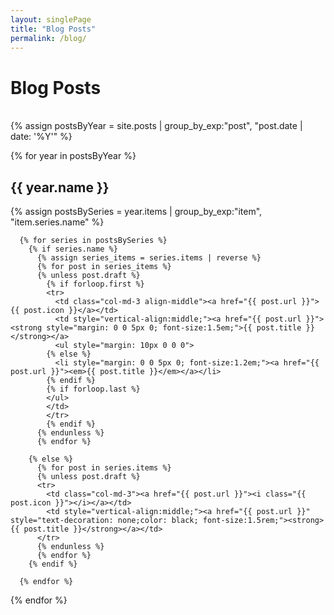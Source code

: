 ```yaml
---
layout: singlePage
title: "Blog Posts"
permalink: /blog/
---
```


# Blog Posts
<br>
<table class="table table-hover">
  {% assign postsByYear = site.posts | group_by_exp:"post", "post.date | date: '%Y'" %}

  {% for year in postsByYear %}
    <h2>{{ year.name }}</h2>
    {% assign postsBySeries = year.items | group_by_exp:"item", "item.series.name" %}

      {% for series in postsBySeries %}
        {% if series.name %}
          {% assign series_items = series.items | reverse %}
          {% for post in series_items %}
          {% unless post.draft %}
            {% if forloop.first %}
            <tr>
              <td class="col-md-3 align-middle"><a href="{{ post.url }}">{{ post.icon }}</a></td>
              <td style="vertical-align:middle;"><a href="{{ post.url }}"><strong style="margin: 0 0 5px 0; font-size:1.5em;">{{ post.title }}</strong></a>
              <ul style="margin: 10px 0 0 0">
            {% else %}
              <li style="margin: 0 0 5px 0; font-size:1.2em;"><a href="{{ post.url }}"><em>{{ post.title }}</em></a></li>
            {% endif %}
            {% if forloop.last %}
            </ul>
            </td>
            </tr>
            {% endif %}
          {% endunless %}
          {% endfor %}

        {% else %}
          {% for post in series.items %}
          {% unless post.draft %}
          <tr>
            <td class="col-md-3"><a href="{{ post.url }}"><i class="{{ post.icon }}"></i></a></td>
            <td style="vertical-align:middle;"><a href="{{ post.url }}" style="text-decoration: none;color: black; font-size:1.5rem;"><strong>{{ post.title }}</strong></a></td>
          </tr>
          {% endunless %}
          {% endfor %}
        {% endif %}

      {% endfor %}

  {% endfor %}
</table>
